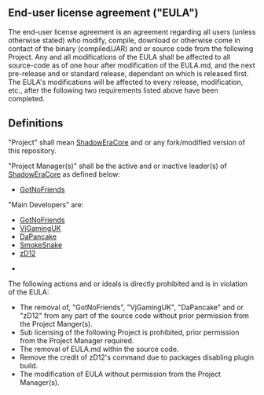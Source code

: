 End-user license agreement ("EULA")
--
The end-user license agreement is an agreement regarding all users (unless otherwise stated) who modify, compile, download or otherwise come in contact of the binary (compiled/JAR) and or source code from the following Project.  Any and all modifications of the EULA shall be affected to all source-code as of one hour after modification of the EULA.md, and the next pre-release and or standard release, dependant on which is released first.  The EULA's modifications will be affected to every release, modification, etc., after the following two requirements listed above have been completed. 

Definitions 
-- 
"Project" shall mean [ShadowEraCore](https://github.com/GotNoFriends/ShadowEraCore) and or any fork/modified version of this repository.

"Project Manager(s)" shall be the active and or inactive leader(s) of [ShadowEraCore](https://github.com/GotNoFriends/ShadowEraCore) as defined below:
* [GotNoFriends](https://github.com/GotNoFriends)

"Main Developers" are:
* [GotNoFriends](https://github.com/GotNoFriends)
* [VjGamingUK](https://github.com/VjGamingUK) 
* [DaPancake](https://github.com/DaPancake)
* [SmokeSnake](https://github.com/SmokeSnake) 
* [zD12](https://github.com/zD12)

-
The following actions and or ideals is directly prohibited and is in violation of the EULA:

* The removal of, "GotNoFriends", "VjGamingUK", "DaPancake" and or "zD12" from any part of the source code without prior permission from the Project Manger(s).
* Sub licensing of the following Project is prohibited, prior permission from the Project Manager required.
* The removal of EULA.md within the source code.
* Remove the credit of zD12's command due to packages disabling plugin build.
* The modification of EULA without permission from the Project Manager(s).
